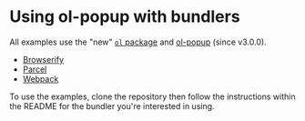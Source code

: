 # Using ol-popup with bundlers

All examples use the "new" [`ol` package](https://www.npmjs.com/package/ol) and [ol-popup](https://www.npmjs.com/package/ol-popup) (since v3.0.0).

* [Browserify](./browserify)
* [Parcel](./parcel)
* [Webpack](./webpack)

To use the examples, clone the repository then follow the instructions within the README for the bundler you're interested in using.
